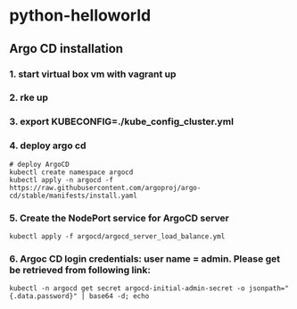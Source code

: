 # python-helloworld
## Argo CD installation 
### 1. start virtual box vm with vagrant up
### 2. rke up
### 3. export KUBECONFIG=./kube_config_cluster.yml
### 4. deploy argo cd
```
# deploy ArgoCD
kubectl create namespace argocd
kubectl apply -n argocd -f https://raw.githubusercontent.com/argoproj/argo-cd/stable/manifests/install.yaml
```
### 5. Create the NodePort service for ArgoCD server 
```
kubectl apply -f argocd/argocd_server_load_balance.yml
```
### 6. Argoc CD login credentials: user name = admin. Please get be retrieved from following link:
```
kubectl -n argocd get secret argocd-initial-admin-secret -o jsonpath="{.data.password}" | base64 -d; echo
```